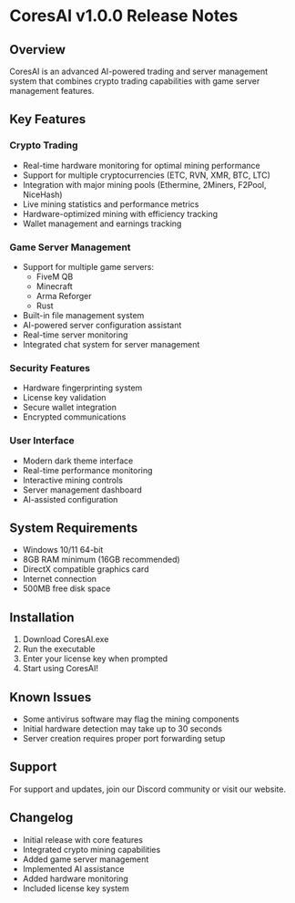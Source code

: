 # CoresAI v1.0.0 Release Notes

## Overview
CoresAI is an advanced AI-powered trading and server management system that combines crypto trading capabilities with game server management features.

## Key Features

### Crypto Trading
- Real-time hardware monitoring for optimal mining performance
- Support for multiple cryptocurrencies (ETC, RVN, XMR, BTC, LTC)
- Integration with major mining pools (Ethermine, 2Miners, F2Pool, NiceHash)
- Live mining statistics and performance metrics
- Hardware-optimized mining with efficiency tracking
- Wallet management and earnings tracking

### Game Server Management
- Support for multiple game servers:
  - FiveM QB
  - Minecraft
  - Arma Reforger
  - Rust
- Built-in file management system
- AI-powered server configuration assistant
- Real-time server monitoring
- Integrated chat system for server management

### Security Features
- Hardware fingerprinting system
- License key validation
- Secure wallet integration
- Encrypted communications

### User Interface
- Modern dark theme interface
- Real-time performance monitoring
- Interactive mining controls
- Server management dashboard
- AI-assisted configuration

## System Requirements
- Windows 10/11 64-bit
- 8GB RAM minimum (16GB recommended)
- DirectX compatible graphics card
- Internet connection
- 500MB free disk space

## Installation
1. Download CoresAI.exe
2. Run the executable
3. Enter your license key when prompted
4. Start using CoresAI!

## Known Issues
- Some antivirus software may flag the mining components
- Initial hardware detection may take up to 30 seconds
- Server creation requires proper port forwarding setup

## Support
For support and updates, join our Discord community or visit our website.

## Changelog
- Initial release with core features
- Integrated crypto mining capabilities
- Added game server management
- Implemented AI assistance
- Added hardware monitoring
- Included license key system 